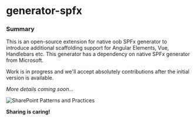 # generator-spfx

### Summary ###

This is an open-source extension for native oob SPFx generator to introduce additional scaffolding support for Angular Elements, Vue, Handlebars etc. This generator has a dependency on native SPFx generator from Microsoft. 

Work is in progress and we'll accept absolutely contributions after the initial version is available. 

*More details coming soon...*

![SharePoint Patterns and Practices](https://devoffice.blob.core.windows.net/media/Default/PnP/pnplogoblue.png)

**Sharing is caring!**

